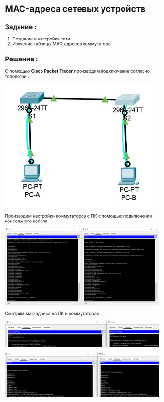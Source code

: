 # MAC-адреса сетевых устройств
## Задание :

1. Создание и настройка сети.
2. Изучение таблицы МАС-адресов коммутатора

## Решение :

С помощью **Cisco Packet Tracer** производим подключение согласно топологии : 

![Image alt](https://github.com/shawncaurney/shawncaurneyrepository/blob/main/labs/issue/%D1%82%D0%BE%D0%BF%D0%BE2.jpg)

Производим настройки коммутаторов с ПК с помощью подключения консольного кабеля:

![Image alt](https://github.com/shawncaurney/shawncaurneyrepository/blob/main/labs/issue/spc.jpg)

Смотрим мак-адреса на ПК и коммутаторах :

![Image alt](https://github.com/shawncaurney/shawncaurneyrepository/blob/main/labs/issue/%D0%BC%D0%B0%D0%BA%D0%BF%D0%BA.jpg)

![Image alt](https://github.com/shawncaurney/shawncaurneyrepository/blob/main/labs/issue/%D0%BC%D0%B0%D0%BA%D1%811%D1%812.jpg)

